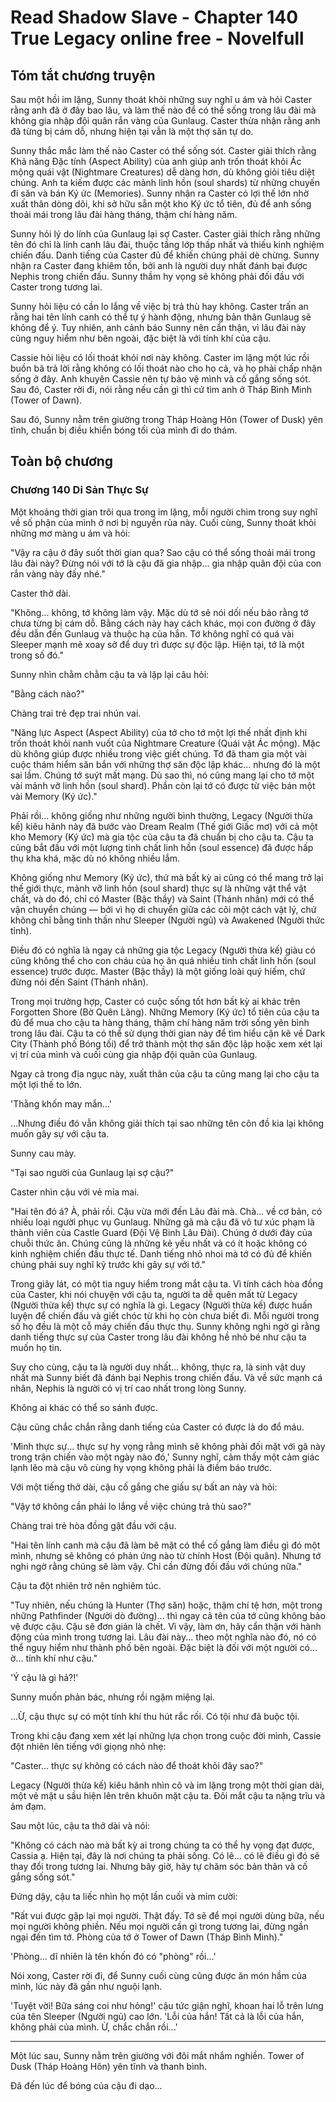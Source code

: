# Read Shadow Slave - Chapter 140 True Legacy online free - Novelfull

## Tóm tắt chương truyện

Sau một hồi im lặng, Sunny thoát khỏi những suy nghĩ u ám và hỏi Caster rằng anh đã ở đây bao lâu, và làm thế nào để có thể sống trong lâu đài mà không gia nhập đội quân rắn vàng của Gunlaug. Caster thừa nhận rằng anh đã từng bị cám dỗ, nhưng hiện tại vẫn là một thợ săn tự do.

Sunny thắc mắc làm thế nào Caster có thể sống sót. Caster giải thích rằng Khả năng Đặc tính (Aspect Ability) của anh giúp anh trốn thoát khỏi Ác mộng quái vật (Nightmare Creatures) dễ dàng hơn, dù không giỏi tiêu diệt chúng. Anh ta kiếm được các mảnh linh hồn (soul shards) từ những chuyến đi săn và bán Ký ức (Memories). Sunny nhận ra Caster có lợi thế lớn nhờ xuất thân dòng dõi, khi sở hữu sẵn một kho Ký ức tổ tiên, đủ để anh sống thoải mái trong lâu đài hàng tháng, thậm chí hàng năm.

Sunny hỏi lý do lính của Gunlaug lại sợ Caster. Caster giải thích rằng những tên đó chỉ là lính canh lâu đài, thuộc tầng lớp thấp nhất và thiếu kinh nghiệm chiến đấu. Danh tiếng của Caster đủ để khiến chúng phải dè chừng. Sunny nhận ra Caster đang khiêm tốn, bởi anh là người duy nhất đánh bại được Nephis trong chiến đấu. Sunny thầm hy vọng sẽ không phải đối đầu với Caster trong tương lai.

Sunny hỏi liệu có cần lo lắng về việc bị trả thù hay không. Caster trấn an rằng hai tên lính canh có thể tự ý hành động, nhưng bản thân Gunlaug sẽ không để ý. Tuy nhiên, anh cảnh báo Sunny nên cẩn thận, vì lâu đài này cũng nguy hiểm như bên ngoài, đặc biệt là với tính khí của cậu.

Cassie hỏi liệu có lối thoát khỏi nơi này không. Caster im lặng một lúc rồi buồn bã trả lời rằng không có lối thoát nào cho họ cả, và họ phải chấp nhận sống ở đây. Anh khuyên Cassie nên tự bảo vệ mình và cố gắng sống sót. Sau đó, Caster rời đi, nói rằng nếu cần gì thì cứ tìm anh ở Tháp Bình Minh (Tower of Dawn).

Sau đó, Sunny nằm trên giường trong Tháp Hoàng Hôn (Tower of Dusk) yên tĩnh, chuẩn bị điều khiển bóng tối của mình đi do thám.

## Toàn bộ chương

### Chương 140 Di Sản Thực Sự

Một khoảng thời gian trôi qua trong im lặng, mỗi người chìm trong suy nghĩ về số phận của mình ở nơi bị nguyền rủa này. Cuối cùng, Sunny thoát khỏi những mơ màng u ám và hỏi:

"Vậy ra cậu ở đây suốt thời gian qua? Sao cậu có thể sống thoải mái trong lâu đài này? Đừng nói với tớ là cậu đã gia nhập... gia nhập quân đội của con rắn vàng này đấy nhé."

Caster thở dài.

"Không... không, tớ không làm vậy. Mặc dù tớ sẽ nói dối nếu bảo rằng tớ chưa từng bị cám dỗ. Bằng cách này hay cách khác, mọi con đường ở đây đều dẫn đến Gunlaug và thuộc hạ của hắn. Tớ không nghĩ có quá vài Sleeper mạnh mẽ xoay sở để duy trì được sự độc lập. Hiện tại, tớ là một trong số đó."

Sunny nhìn chằm chằm cậu ta và lặp lại câu hỏi:

"Bằng cách nào?"

Chàng trai trẻ đẹp trai nhún vai.

"Năng lực Aspect (Aspect Ability) của tớ cho tớ một lợi thế nhất định khi trốn thoát khỏi nanh vuốt của Nightmare Creature (Quái vật Ác mộng). Mặc dù không giúp được nhiều trong việc giết chúng. Tớ đã tham gia một vài cuộc thám hiểm săn bắn với những thợ săn độc lập khác... nhưng đó là một sai lầm. Chúng tớ suýt mất mạng. Dù sao thì, nó cũng mang lại cho tớ một vài mảnh vỡ linh hồn (soul shard). Phần còn lại tớ có được từ việc bán một vài Memory (Ký ức)."

Phải rồi... không giống như những người bình thường, Legacy (Người thừa kế) kiêu hãnh này đã bước vào Dream Realm (Thế giới Giấc mơ) với cả một kho Memory (Ký ức) mà gia tộc của cậu ta đã chuẩn bị cho cậu ta. Cậu ta cũng bắt đầu với một lượng tinh chất linh hồn (soul essence) đã được hấp thụ kha khá, mặc dù nó không nhiều lắm.

Không giống như Memory (Ký ức), thứ mà bất kỳ ai cũng có thể mang trở lại thế giới thực, mảnh vỡ linh hồn (soul shard) thực sự là những vật thể vật chất, và do đó, chỉ có Master (Bậc thầy) và Saint (Thánh nhân) mới có thể vận chuyển chúng — bởi vì họ di chuyển giữa các cõi một cách vật lý, chứ không chỉ bằng tinh thần như Sleeper (Người ngủ) và Awakened (Người thức tỉnh).

Điều đó có nghĩa là ngay cả những gia tộc Legacy (Người thừa kế) giàu có cũng không thể cho con cháu của họ ăn quá nhiều tinh chất linh hồn (soul essence) trước được. Master (Bậc thầy) là một giống loài quý hiếm, chứ đừng nói đến Saint (Thánh nhân).

Trong mọi trường hợp, Caster có cuộc sống tốt hơn bất kỳ ai khác trên Forgotten Shore (Bờ Quên Lãng). Những Memory (Ký ức) tổ tiên của cậu ta đủ để mua cho cậu ta hàng tháng, thậm chí hàng năm trời sống yên bình trong lâu đài. Cậu ta có thể sử dụng thời gian này để tìm hiểu cặn kẽ về Dark City (Thành phố Bóng tối) để trở thành một thợ săn độc lập hoặc xem xét lại vị trí của mình và cuối cùng gia nhập đội quân của Gunlaug.

Ngay cả trong địa ngục này, xuất thân của cậu ta cũng mang lại cho cậu ta một lợi thế to lớn.

'Thằng khốn may mắn...'

...Nhưng điều đó vẫn không giải thích tại sao những tên côn đồ kia lại không muốn gây sự với cậu ta.

Sunny cau mày.

"Tại sao người của Gunlaug lại sợ cậu?"

Caster nhìn cậu với vẻ mỉa mai.

"Hai tên đó á? À, phải rồi. Cậu vừa mới đến Lâu đài mà. Chà... về cơ bản, có nhiều loại người phục vụ Gunlaug. Những gã mà cậu đã vô tư xúc phạm là thành viên của Castle Guard (Đội Vệ Binh Lâu Đài). Chúng ở dưới đáy của chuỗi thức ăn. Chúng cũng là những kẻ yếu nhất và có ít hoặc không có kinh nghiệm chiến đấu thực tế. Danh tiếng nhỏ nhoi mà tớ có đủ để khiến chúng phải suy nghĩ kỹ trước khi gây sự với tớ."

Trong giây lát, có một tia nguy hiểm trong mắt cậu ta. Vì tính cách hòa đồng của Caster, khi nói chuyện với cậu ta, người ta dễ quên mất từ Legacy (Người thừa kế) thực sự có nghĩa là gì. Legacy (Người thừa kế) được huấn luyện để chiến đấu và giết chóc từ khi họ còn chưa biết đi. Mỗi người trong số họ đều là một cỗ máy chiến đấu thực thụ. Sunny không nghi ngờ gì rằng danh tiếng thực sự của Caster trong lâu đài không hề nhỏ bé như cậu ta muốn họ tin.

Suy cho cùng, cậu ta là người duy nhất... không, thực ra, là sinh vật duy nhất mà Sunny biết đã đánh bại Nephis trong chiến đấu. Và về sức mạnh cá nhân, Nephis là người có vị trí cao nhất trong lòng Sunny.

Không ai khác có thể so sánh được.

Cậu cũng chắc chắn rằng danh tiếng của Caster có được là do đổ máu.

'Mình thực sự... thực sự hy vọng rằng mình sẽ không phải đối mặt với gã này trong trận chiến vào một ngày nào đó,' Sunny nghĩ, cảm thấy một cảm giác lạnh lẽo mà cậu vô cùng hy vọng không phải là điềm báo trước.

Với một tiếng thở dài, cậu cố gắng che giấu sự bất an này và hỏi:

"Vậy tớ không cần phải lo lắng về việc chúng trả thù sao?"

Chàng trai trẻ hòa đồng gật đầu với cậu.

"Hai tên lính canh mà cậu đã làm bẽ mặt có thể cố gắng làm điều gì đó một mình, nhưng sẽ không có phản ứng nào từ chính Host (Đội quân). Nhưng tớ nghi ngờ rằng chúng sẽ làm vậy. Chỉ cần đừng đối đầu với chúng nữa."

Cậu ta đột nhiên trở nên nghiêm túc.

"Tuy nhiên, nếu chúng là Hunter (Thợ săn) hoặc, thậm chí tệ hơn, một trong những Pathfinder (Người dò đường)... thì ngay cả tên của tớ cũng không bảo vệ được cậu. Cậu sẽ đơn giản là chết. Vì vậy, làm ơn, hãy cẩn thận với hành động của mình trong tương lai. Lâu đài này... theo một nghĩa nào đó, nó có thể nguy hiểm như thành phố bên ngoài. Đặc biệt là đối với một người có... ờ... tính khí như cậu."

'Ý cậu là gì hả?!'

Sunny muốn phản bác, nhưng rồi ngậm miệng lại.

...Ừ, cậu thực sự có một tính khí thu hút rắc rối. Có tội như đã buộc tội.

Trong khi cậu đang xem xét lại những lựa chọn trong cuộc đời mình, Cassie đột nhiên lên tiếng với giọng nhỏ nhẹ:

"Caster... thực sự không có cách nào để thoát khỏi đây sao?"

Legacy (Người thừa kế) kiêu hãnh nhìn cô và im lặng trong một thời gian dài, một vẻ mặt u sầu hiện lên trên khuôn mặt cậu ta. Đôi mắt cậu ta nặng trĩu và ảm đạm.

Sau một lúc, cậu ta thở dài và nói:

"Không có cách nào mà bất kỳ ai trong chúng ta có thể hy vọng đạt được, Cassia ạ. Hiện tại, đây là nơi chúng ta phải sống. Có lẽ... có lẽ điều gì đó sẽ thay đổi trong tương lai. Nhưng bây giờ, hãy tự chăm sóc bản thân và cố gắng sống sót."

Đứng dậy, cậu ta liếc nhìn họ một lần cuối và mỉm cười:

"Rất vui được gặp lại mọi người. Thật đấy. Tớ sẽ để mọi người dùng bữa, nếu mọi người không phiền. Nếu mọi người cần gì trong tương lai, đừng ngần ngại đến tìm tớ. Phòng của tớ ở Tower of Dawn (Tháp Bình Minh)."

'Phòng... dĩ nhiên là tên khốn đó có "phòng" rồi...'

Nói xong, Caster rời đi, để Sunny cuối cùng cũng được ăn món hầm của mình, lúc này đã gần như nguội lạnh.

'Tuyệt vời! Bữa sáng coi như hỏng!' cậu tức giận nghĩ, khoan hai lỗ trên lưng của tên Sleeper (Người ngủ) cao lớn. 'Lỗi của hắn! Tất cả là lỗi của hắn, không phải của mình. Ừ, chắc chắn rồi...'

***

Một lúc sau, Sunny nằm trên giường với đôi mắt nhắm nghiền. Tower of Dusk (Tháp Hoàng Hôn) yên tĩnh và thanh bình.

Đã đến lúc để bóng của cậu đi dạo...
